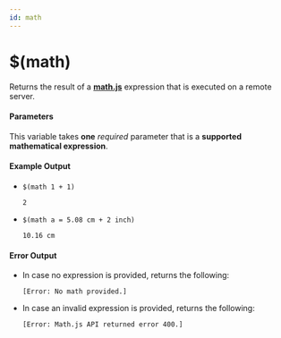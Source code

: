 ```yaml
---
id: math
---
```


# $(math)

Returns the result of a [**math.js**](https://mathjs.org/) expression that is executed on a remote server.

#### Parameters

This variable takes **one** *required* parameter that is a **supported mathematical expression**.

#### Example Output

* `$(math 1 + 1)`

    ```
    2
    ```

* `$(math a = 5.08 cm + 2 inch)`

    ```
    10.16 cm
    ```

#### Error Output

* In case no expression is provided, returns the following:

    ```
    [Error: No math provided.]
    ```

* In case an invalid expression is provided, returns the following:

    ```
    [Error: Math.js API returned error 400.]
    ```
